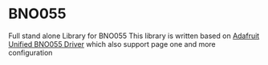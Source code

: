 # BNO055
Full stand alone Library for BNO055 
This library is written based on [Adafruit Unified BNO055 Driver](https://github.com/adafruit/Adafruit_BNO055)
which also support page one and more configuration 
